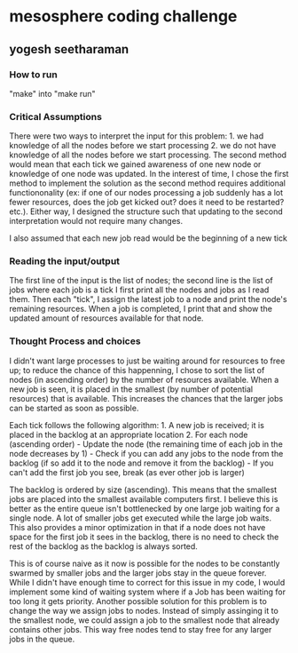 # mesosphere coding challenge
## yogesh seetharaman

### How to run
"make" into "make run"

### Critical Assumptions
There were two ways to interpret the input for this problem: 1. we had knowledge of all the nodes before we start processing 2. we do not have knowledge of all the nodes before we start processing. The second method would mean that each tick we gained awareness of one new node or knowledge of one node was updated. In the interest of time, I chose the first method to implement the solution as the second method requires additional functiononality (ex: if one of our nodes processing a job suddenly has a lot fewer resources, does the job get kicked out? does it need to be restarted? etc.). Either way, I designed the structure such that updating to the second interpretation would not require many changes.

I also assumed that each new job read would be the beginning of a new tick

### Reading the input/output
The first line of the input is the list of nodes; the second line is the list of jobs where each job is a tick
I first print all the nodes and jobs as I read them. Then each "tick", I assign the latest job to a node and print the node's remaining resources. When a job is completed, I print that and show the updated amount of resources available for that node.

### Thought Process and choices
I didn't want large processes to just be waiting around for resources to free up; to reduce the chance of this happenning, I chose to sort the list of nodes (in ascending order) by the number of resources available. When a new job is seen, it is placed in the smallest (by number of potential resources) that is available. This increases the chances that the larger jobs can be started as soon as possible.

Each tick follows the following algorithm:
    1. A new job is received; it is placed in the backlog at an appropriate location
    2. For each node (ascending order)
        - Update the node (the remaining time of each job in the node decreases by 1)
        - Check if you can add any jobs to the node from the backlog (if so add it to the node and remove it from the backlog)
        - If you can't add the first job you see, break (as ever other job is larger)

The backlog is ordered by size (ascending). This means that the smallest jobs are placed into the smallest available computers first. I believe this is better as the entire queue isn't bottlenecked by one large job waiting for a single node. A lot of smaller jobs get executed while the large job waits. This also provides a minor optimization in that if a node does not have space for the first job it sees in the backlog, there is no need to check the rest of the backlog as the backlog is always sorted.

This is of course naive as it now is possible for the nodes to be constantly swarmed by smaller jobs and the larger jobs stay in the queue forever. While I didn't have enough time to correct for this issue in my code, I would implement some kind of waiting system where if a Job has been waiting for too long it gets priority. Another possible solution for this problem is to change the way we assign jobs to nodes. Instead of simply assinging it to the smallest node, we could assign a job to the smallest node that already contains other jobs. This way free nodes tend to stay free for any larger jobs in the queue.

